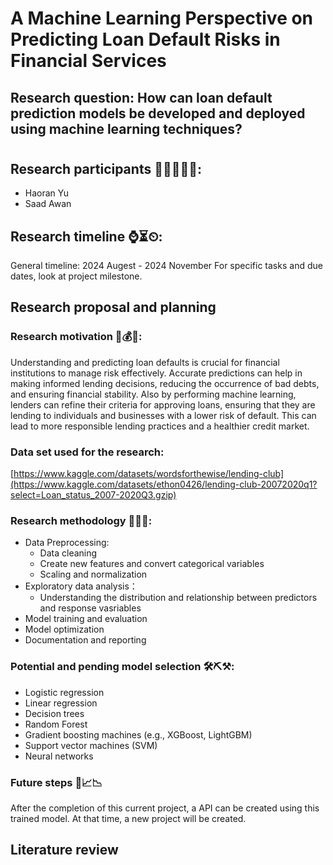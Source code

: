 # A Machine Learning Perspective on Predicting Loan Default Risks in Financial Services

## Research question: How can loan default prediction models be developed and deployed using machine learning techniques?

# 

## Research participants 👨‍🔬👩‍🔬🥼:
- Haoran Yu
- Saad Awan

## Research timeline ⌚⏳⏲:
General timeline: 2024 Augest - 2024 November
For specific tasks and due dates, look at project milestone.

## Research proposal and planning

### Research motivation 🧐💰💵:
Understanding and predicting loan defaults is crucial for financial institutions to manage risk effectively. Accurate predictions can help in making informed lending decisions, reducing the occurrence of bad debts, and ensuring financial stability. Also by performing machine learning, lenders can refine their criteria for approving loans, ensuring that they are lending to individuals and businesses with a lower risk of default. This can lead to more responsible lending practices and a healthier credit market.

### Data set used for the research:
[https://www.kaggle.com/datasets/wordsforthewise/lending-club](https://www.kaggle.com/datasets/ethon0426/lending-club-20072020q1?select=Loan_status_2007-2020Q3.gzip)

### Research methodology 📏🧰🦾:
- Data Preprocessing: 
  - Data cleaning
  - Create new features and convert categorical variables
  - Scaling and normalization
- Exploratory data analysis：
  - Understanding the distribution and relationship between predictors and response vasriables
- Model training and evaluation
- Model optimization
- Documentation and reporting

### Potential and pending model selection 🛠⛏⚒:
- Logistic regression
- Linear regression
- Decision trees
- Random Forest
- Gradient boosting machines (e.g., XGBoost, LightGBM)
- Support vector machines (SVM)
- Neural networks

### Future steps 🔮📈📉
After the completion of this current project, a API can be created using this trained model. At that time, a new project will be created.

## Literature review


